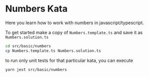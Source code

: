 Numbers Kata
============

Here you learn how to work with numbers in javascript/typescript.

To get started make a copy of `Numbers.template.ts` and save it as `Numbers.solution.ts`

```bash
cd src/basic/numbers
cp Numbers.template.ts Numbers.solution.ts
```

to run only unit tests for that particular kata, you can execute
```bash
yarn jest src/basic/numbers
```
